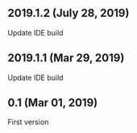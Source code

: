 ## 2019.1.2 (July 28, 2019)

Update IDE build

## 2019.1.1 (Mar 29, 2019)

Update IDE build

## 0.1 (Mar 01, 2019)

First version
